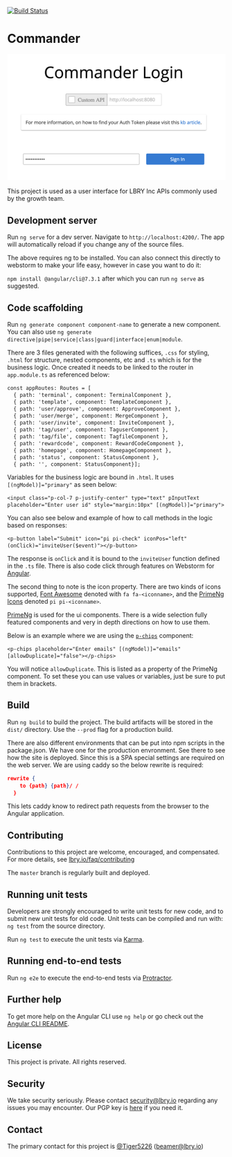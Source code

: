 [![Build Status](https://travis-ci.com/lbryio/commander.svg?token=HuxpTszyex5nq6zpBpxs&branch=master)](https://travis-ci.com/lbryio/commander)

# Commander

![alt text](/src/img/commander.png "Commander Login Screen")

This project is used as a user interface for LBRY Inc APIs commonly used by the growth team. 

## Development server

Run `ng serve` for a dev server. Navigate to `http://localhost:4200/`. The app will automatically reload if you change any of the source files.

The above requires ng to be installed. You can also connect this directly to webstorm to make your life easy, however in case you want to do it:

`npm install @angular/cli@7.3.1` after which you can run `ng serve` as suggested.

## Code scaffolding

Run `ng generate component component-name` to generate a new component. You can also use `ng generate directive|pipe|service|class|guard|interface|enum|module`.

There are 3 files generated with the following suffices, `.css` for styling, `.html` for structure, nested components, etc and `.ts` which is for the business logic. Once created it needs to be linked to the router in `app.module.ts` as referenced below:

```angular2
const appRoutes: Routes = [
  { path: 'terminal', component: TerminalComponent },
  { path: 'template', component: TemplateComponent },
  { path: 'user/approve', component: ApproveComponent },
  { path: 'user/merge', component: MergeComponent },
  { path: 'user/invite', component: InviteComponent },
  { path: 'tag/user', component: TaguserComponent },
  { path: 'tag/file', component: TagfileComponent },
  { path: 'rewardcode', component: RewardCodeComponent },
  { path: 'homepage', component: HomepageComponent },
  { path: 'status', component: StatusComponent },
  { path: '', component: StatusComponent}];
```

Variables for the business logic are bound in `.html`. It uses `[(ngModel)]="primary"` as seen below:

```angular2
<input class="p-col-7 p-justify-center" type="text" pInputText placeholder="Enter user id" style="margin:10px" [(ngModel)]="primary">
```

You can also see below and example of how to call methods in the logic based on responses:

```angular2
<p-button label="Submit" icon="pi pi-check" iconPos="left" (onClick)="inviteUser($event)"></p-button>
```

The response is `onClick` and it is bound to the `inviteUser` function defined in the `.ts` file. There is also code click through features on Webstorm for [Angular](https://angular.io).

The second thing to note is the icon property. There are two kinds of icons supported, [Font Awesome](https://fontawesome.com) denoted with `fa fa-<iconname>`, and the [PrimeNg Icons](https://www.primefaces.org/primeng/#/icons) denoted `pi pi-<iconname>`. 

[PrimeNg](https://www.primefaces.org/primeng) is used for the ui components. There is a wide selection fully featured components and very in depth directions on how to use them. 

Below is an example where we are using the [`p-chips`](https://www.primefaces.org/primeng/#/chips) component:

```angular2
<p-chips placeholder="Enter emails" [(ngModel)]="emails" [allowDuplicate]="false"></p-chips>
```

You will notice `allowDuplicate`. This is listed as a property of the PrimeNg component. To set these you can use values or variables, just be sure to put them in brackets.


## Build

Run `ng build` to build the project. The build artifacts will be stored in the `dist/` directory. Use the `--prod` flag for a production build.

There are also different environments that can be put into npm scripts in the package.json. We have one for the production envronment. See there to see how the site is deployed. Since this is a SPA special settings are required on the web server. We are using caddy so the below rewrite is required:

```json
rewrite {
    to {path} {path}/ /
  }
```

This lets caddy know to redirect path requests from the browser to the Angular application. 

## Contributing

Contributions to this project are welcome, encouraged, and compensated. For more details, see [lbry.io/faq/contributing](https://lbry.io/faq/contributing)

The `master` branch is regularly built and deployed.

## Running unit tests

Developers are strongly encouraged to write unit tests for new code, and to submit new unit tests for old code. Unit tests can be compiled and run with: `ng test` from the source directory.

Run `ng test` to execute the unit tests via [Karma](https://karma-runner.github.io).

## Running end-to-end tests

Run `ng e2e` to execute the end-to-end tests via [Protractor](http://www.protractortest.org/).

## Further help

To get more help on the Angular CLI use `ng help` or go check out the [Angular CLI README](https://github.com/angular/angular-cli/blob/master/README.md).


## License

This project is private. All rights reserved.

## Security

We take security seriously. Please contact security@lbry.io regarding any issues you may encounter.
Our PGP key is [here](https://keybase.io/lbry/key.asc) if you need it.

## Contact

The primary contact for this project is [@Tiger5226](https://github.com/tiger5226) (beamer@lbry.io)
